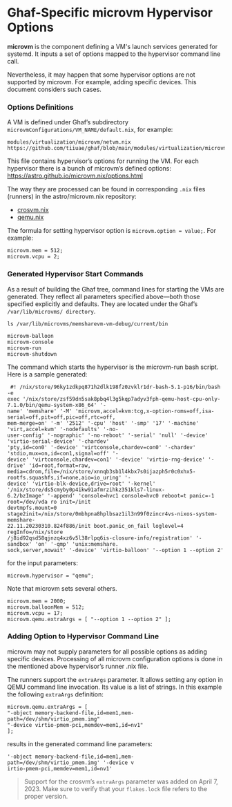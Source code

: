 <!--
    Copyright 2022-2023 TII (SSRC) and the Ghaf contributors
    SPDX-License-Identifier: CC-BY-SA-4.0
-->

<!--
    Update this section after the pull request https://github.com/tiiuae/ghaf/pull/94 is accepted >_<
-->

# Ghaf-Specific microvm Hypervisor Options

**microvm** is the component defining a VM's launch services generated for systemd. It inputs a set of options mapped to the hypervisor command line call.  

Nevertheless, it may happen that some hypervisor options are not supported by microvm. For example, adding specific devices. This document considers such cases.


### Options Definitions

A VM is defined under Ghaf’s subdirectory ``microvmConfigurations/VM_NAME/default.nix``, for example:

```
modules/virtualization/microvm/netvm.nix
https://github.com/tiiuae/ghaf/blob/main/modules/virtualization/microvm/netvm.nix
```

This file contains hypervisor’s options for running the VM. For each hypervisor there is a bunch of microvm’s defined options:
<https://astro.github.io/microvm.nix/options.html>

The way they are processed can be found in corresponding ``.nix`` files (runners) in the astro/microvm.nix repository:
* [crosvm.nix](https://github.com/astro/microvm.nix/blob/main/lib/runners/crosvm.nix)
* [qemu.nix](https://github.com/astro/microvm.nix/blob/main/lib/runners/qemu.nix)


The formula for setting hypervisor option is ``microvm.option = value;``. For example:

```
microvm.mem = 512;
microvm.vcpu = 2;
```


### Generated Hypervisor Start Commands

As a result of building the Ghaf tree, command lines for starting the VMs are generated. They reflect all parameters specified above—both those specified explicitly and defaults. They are located under the Ghaf’s ``/var/lib/microvms/ directory``.

```
ls /var/lib/microvms/memsharevm-vm-debug/current/bin
```

```
microvm-balloon
microvm-console
microvm-run
microvm-shutdown
```

The command which starts the hypervisor is the microvm-run bash script. Here is a sample generated:

```
 #! /nix/store/96ky1zdkpq871h2dlk198fz0zvklr1dr-bash-5.1-p16/bin/bash -e
exec '/nix/store/zsf59dn5sak8pbq4l3g5kqp7adyv3fph-qemu-host-cpu-only-7.1.0/bin/qemu-system-x86_64' '-
name' 'memshare' '-M' 'microvm,accel=kvm:tcg,x-option-roms=off,isa-serial=off,pit=off,pic=off,rtc=off,
mem-merge=on' '-m' '2512' '-cpu' 'host' '-smp' '17' '-machine' 'virt,accel=kvm' '-nodefaults' '-no-
user-config' '-nographic' '-no-reboot' '-serial' 'null' '-device' 'virtio-serial-device' '-chardev'
'pty,id=con0' '-device' 'virtconsole,chardev=con0' '-chardev' 'stdio,mux=on,id=con1,signal=off' '-
device' 'virtconsole,chardev=con1' '-device' 'virtio-rng-device' '-drive' 'id=root,format=raw,
media=cdrom,file=/nix/store/xnnqb3sb1l4kbx7s0ijazph5r0c0xhx5-rootfs.squashfs,if=none,aio=io_uring' '-
device' 'virtio-blk-device,drive=root' '-kernel' '/nix/store/ds5cmyby0p4ikw91afmrzihkz351kls7-linux-
6.2/bzImage' '-append' 'console=hvc1 console=hvc0 reboot=t panic=-1 root=/dev/vda ro init=/init
devtmpfs.mount=0 stage2init=/nix/store/0mbhpna8hplbsaz1il3n99f0zincr4vs-nixos-system-memshare-
22.11.20230310.824f886/init boot.panic_on_fail loglevel=4 regInfo=/nix/store
/j8id92qsd58qjnzq4xz6v5l38rlpq6is-closure-info/registration' '-sandbox' 'on' '-qmp' 'unix:memshare.
sock,server,nowait' '-device' 'virtio-balloon' '--option 1 --option 2'
```

for the input parameters:
```
microvm.hypervisor = "qemu";
```
Note that microvm sets several others.

```
microvm.mem = 2000;
microvm.balloonMem = 512;
microvm.vcpu = 17;
microvm.qemu.extraArgs = [ "--option 1 --option 2" ];
```


### Adding Option to Hypervisor Command Line

microvm may not supply parameters for all possible options as adding specific devices. Processing of all microvm configuration options is done in the mentioned above hypervisor’s runner .nix file.

The runners support the ``extraArgs`` parameter. It allows setting any option in QEMU command line invocation. Its value is a list of strings. In this example the following ``extraArgs`` definition:

```
microvm.qemu.extraArgs = [
"-object memory-backend-file,id=mem1,mem-path=/dev/shm/virtio_pmem.img"
"-device virtio-pmem-pci,memdev=mem1,id=nv1"
];
```

results in the generated command line parameters:

```
'-object memory-backend-file,id=mem1,mem-path=/dev/shm/virtio_pmem.img' '-device v
irtio-pmem-pci,memdev=mem1,id=nv1'
```

> Support for the crosvm’s ``extraArgs`` parameter was added on April 7, 2023. Make sure to verify that your ``flakes.lock`` file refers to the proper version.
